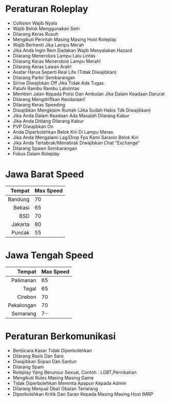 # Peraturan Roleplay

- Collision Wajib Nyala
- Wajib Belok Menggunakan Sein
- Dilarang Keras Rusuh
- Mengikuti Perintah Masing Masing Host Roleplay
- Wajib Berhenti Jika Lampu Merah
- Jika Anda Ingin Rem Dadakan Wajib Menyalakan Hazard
- Dilarang Menerobos Lampu Lalu Lintas
- Dilarang Keras Menerobos Lampu Merah!
- Dilarang Keras Lawan Arah!
- Avatar Harus Seperti Real Life (Tidak Diwajibkan)
- Dilarang Parkir Sembarangan
- Sirine Diwajibkan Off Jika Tidak Ada Tugas
- Patuhi Rambu Rambu Lalulintas
- Memberi Jalan Kepada Polisi Dan Ambulan Jika Dalam Keadaan Darurat
- Dilarang Mengdriftkan Kendaraan!
- Dilarang Keras Speeding
- Diwajibkan Mengklaim Rumah (Jika Sudah Habis Tdk Diwajibkan)
- Jika Anda Dalam Keadaan Ada Masalah Dilarang Kabur
- Jika Anda Ditilang Dilarang Kabur
- PVP Diwajibkan On
- Anda Diperbolehkan Belok Kiri Di Lampu Meras
- Jika Anda Mengalami Lag/Drop Fps Kami Saranin Belok Kiri
- Jika Anda Tertabrak/Menabrak Diwajibkan Chat "Exchange"
- Dilarang Spawn Sembarangan
- Fokus Dalam Roleplay

# Jawa Barat Speed
| Tempat | Max Speed |
|-----:|-----------|
| Bandung| 70|
| Bekasi| 65|
| BSD| 70|
| Jakarta| 80|
| Puncak| 55|

# Jawa Tengah Speed
| Tempat | Max Speed |
|-----:|-----------|
|     Palimanan| 65|
|     Tegal| 65    |
|     Cirebon| 70       |
|  Pekalongan| 70|
|  Semarang| 7-|

# Peraturan Berkomunikasi

- Berbicara Kasar Tidak Diperbolehkan 
- Dilarang Rasis Dan Sara
- Diwajibkan Sopan Dan Santun
- Dilarang Spam
- Roleplay Yang Berunsur Sexual, Contoh : LGBT,Pernikahan
- Mengikuti Rules Masing Masing Game
- Tidak Diperbolehkan Meminta Apapun Kepada Admin
- Dilarang Menjual Obat Obatan Terlarang
- Diperbolehkan Kritik Dan Saran Kepada Masing Masing Host IMRP
